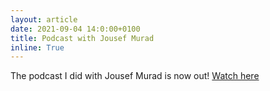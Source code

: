 ```yaml
---
layout: article
date: 2021-09-04 14:0:00+0100
title: Podcast with Jousef Murad
inline: True
---
```


The podcast I did with Jousef Murad is now out! [Watch here](https://youtu.be/d1O3dFgvAP4)